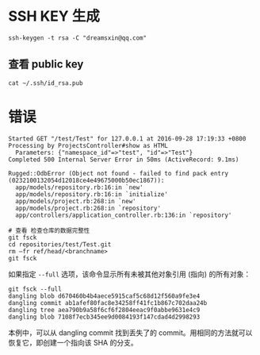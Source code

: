 # SSH KEY 生成

```shell
ssh-keygen -t rsa -C "dreamsxin@qq.com"
```

## 查看 public key

```shell
cat ~/.ssh/id_rsa.pub
```

# 错误

```output
Started GET "/test/Test" for 127.0.0.1 at 2016-09-28 17:19:33 +0800
Processing by ProjectsController#show as HTML
  Parameters: {"namespace_id"=>"test", "id"=>"Test"}
Completed 500 Internal Server Error in 50ms (ActiveRecord: 9.1ms)

Rugged::OdbError (Object not found - failed to find pack entry (0232100132054d12018ce4e49675000b50ec1867)):
  app/models/repository.rb:16:in `new'
  app/models/repository.rb:16:in `initialize'
  app/models/project.rb:268:in `new'
  app/models/project.rb:268:in `repository'
  app/controllers/application_controller.rb:136:in `repository'
```

```shell
# 查看 检查仓库的数据完整性
git fsck
cd repositories/test/Test.git
rm –fr ref/head/<branchname>
git fsck
```

如果指定 `--full` 选项，该命令显示所有未被其他对象引用 (指向) 的所有对象：

```shell
git fsck --full
dangling blob d670460b4b4aece5915caf5c68d12f560a9fe3e4
dangling commit ab1afef80fac8e34258ff41fc1b867c702daa24b
dangling tree aea790b9a58f6cf6f2804eeac9f0abbe9631e4c9
dangling blob 7108f7ecb345ee9d0084193f147cdad4d2998293
```

本例中，可以从 dangling commit 找到丢失了的 commit。用相同的方法就可以恢复它，即创建一个指向该 SHA 的分支。